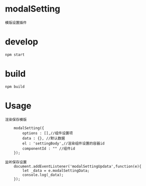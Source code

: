 # modalSetting
    模版设置插件

# develop
    npm start

# build 
    npm build

# Usage
    
    渲染保存模版

        modalSetting({
            options : [],//组件设置项
            data : {}, //默认数据
            el : 'settingBody',//渲染组件设置的容器id
            componentId : "" //组件id
        });

    监听保存设置
        document.addEventListener('modalSettingUpdata',function(e){
            let _data = e.modalSettingData;
            console.log(_data);
        });
